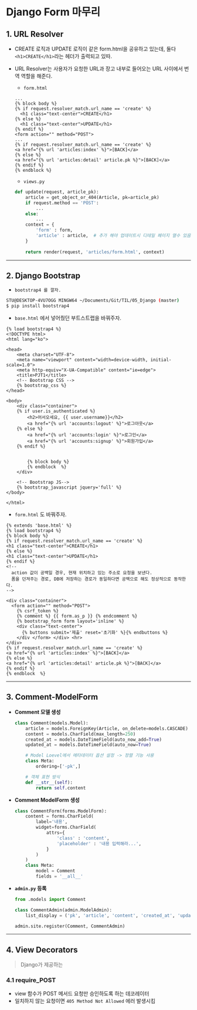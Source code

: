 # Django Form 마무리

## 1. URL Resolver

- CREATE 로직과 UPDATE 로직이 같은 form.html을 공유하고 있는데, 둘다 `<h1>CREATE</h1>`라는 헤더가 출력되고 있따.

- URL Resolver는 사용자가 요청한 URL과 장고 내부로 들어오는 URL 사이에서 번역 역할을 해준다.

  - `form.html`

  ```django
  ...
  {% block body %}
  {% if request.resolver_match.url_name == 'create' %}
    <h1 class="text-center">CREATE</h1>
  {% else %}
    <h1 class="text-center">UPDATE</h1>
  {% endif %}
  <form action="" method="POST">
  ...   
  {% if request.resolver_match.url_name == 'create' %}
  <a href="{% url 'articles:index' %}">[BACK]</a>
  {% else %}
  <a href="{% url 'articles:detail' article.pk %}">[BACK]</a>
  {% endif %}
  {% endblock %}
  ```

  - `views.py`

  ```python
  def update(request, article_pk):
      article = get_object_or_404(Article, pk=article_pk)
      if request.method == 'POST':
          ...
      else:
          ...
      context = {
          'form' : form,
          'article' : article,	# 추가 해야 업데이트시 디테일 페이지 열수 있음 
      }
      
      return render(request, 'articles/form.html', context)
  ```

-----

## 2. Django Bootstrap

- `bootstrap4 를 깔자.`

```bash
STU@DESKTOP-4VU7OGG MINGW64 ~/Documents/Git/TIL/05_Django (master)
$ pip install bootstrap4
```

- `base.html` 에서 넣어줬던 부트스트랩을 바꿔주자.

```django
{% load bootstrap4 %}
<!DOCTYPE html>
<html lang="ko">

<head>
    <meta charset="UTF-8">
    <meta name="viewport" content="width=device-width, initial-scale=1.0">
    <meta http-equiv="X-UA-Compatible" content="ie=edge">
    <title>PJT1</title>
    <!-- Bootstrap CSS -->
    {% bootstrap_css %}
</head>

<body>
    <div class="container">
    {% if user.is_authenticated %}
        <h2>어서오세요, {{ user.username}}</h2>
        <a href="{% url 'accounts:logout' %}">로그아웃</a>
    {% else %}
        <a href="{% url 'accounts:login' %}">로그인</a>
        <a href="{% url 'accounts:signup' %}">회원가입</a>
    {% endif %}
    
    
        {% block body %}
        {% endblock  %}
    </div>

    <!-- Bootstrap JS-->
    {% bootstrap_javascript jquery='full' %}
</body>

</html>
```

- `form.html` 도 바꿔주자.

```django
{% extends 'base.html' %}
{% load bootstrap4 %}
{% block body %}
{% if request.resolver_match.url_name == 'create' %}
<h1 class="text-center">CREATE</h1>
{% else %}
<h1 class="text-center">UPDATE</h1>
{% endif %}
<!--
  action 값이 공백일 경우, 현재 위치하고 있는 주소로 요청을 보낸다.
  폼을 던져주는 경로, DB에 저장하는 경로가 동일하다면 공백으로 해도 정상적으로 동작한다.  
-->

<div class="container">
  <form action="" method="POST">
    {% csrf_token %}
    {% comment %} {{ form.as_p }} {% endcomment %}
    {% bootstrap_form form layout='inline' %}
    <div class="text-center">
      {% buttons submit='제출' reset='초기화' %}{% endbuttons %}
    </div </form> </div> <hr>
</div>
{% if request.resolver_match.url_name == 'create' %}
<a href="{% url 'articles:index' %}">[BACK]</a>
{% else %}
<a href="{% url 'articles:detail' article.pk %}">[BACK]</a>
{% endif %}
{% endblock  %}
```

-----

## 3. Comment-ModelForm

- **Comment 모델 생성**

  ```python
  class Comment(models.Model):
      article = models.ForeignKey(Article, on_delete=models.CASCADE)
      content = models.CharField(max_length=250)
      created_at = models.DateTimeField(auto_now_add=True)
      updated_at = models.DateTimeField(auto_now=True)
  
      # Model Loevel에서 메타데이터 옵션 설정 -> 정렬 기능 사용
      class Meta:
          ordering=['-pk',]
  
      # 객체 표현 방식
      def __str__(self):
          return self.content
  ```

- **Comment ModelForm 생성**

  ```python
  class CommentForm(forms.ModelForm):
      content = forms.CharField(
          label='내용',
          widget=forms.CharField(
              attrs={
                  'class' : 'content',
                  'placeholder' : '내용 입력해라...',
              }
          )
      )
      class Meta:
          model = Comment
          fields = '__all__'
  ```

- **`admin.py` 등록**

  ```python
  from .models import Comment
  
  class CommentAdmin(admin.ModelAdmin):
      list_display = ('pk', 'article', 'content', 'created_at', 'updated_at',)
  
  admin.site.register(Comment, CommentAdmin)
  ```

  



-----

## 4. View Decorators

> Django가 제공하는



### 4.1 require_POST

- view 함수가 POST 메서드 요청만 승인하도록 하는 데코레이터
- 일치하지 않는 요청이면 `405 Method Not Allowed` 에러 발생시킴

